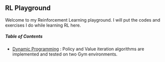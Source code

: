 ## RL Playground
Welcome to my Reinforcement Learning playground. I will put the codes and exercises I do while learning RL here.

##### Table of Contents
- [Dynamic Programming](https://github.com/Arya-Ebrahimi/RL-Playground/tree/main/Dynamic_Programming " Dynamic Programming") : Policy and Value iteration algorithms are implemented and tested on two Gym environments.
